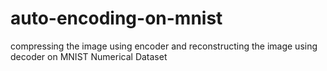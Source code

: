 # auto-encoding-on-mnist
compressing the image using encoder and reconstructing the image using decoder on MNIST Numerical Dataset
